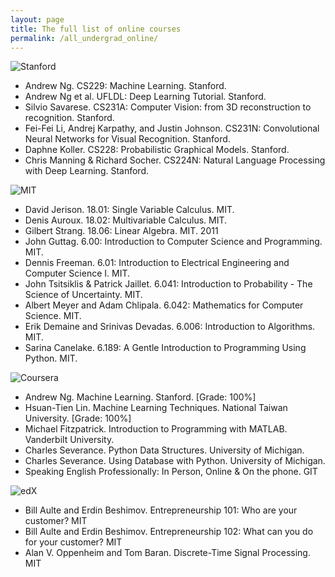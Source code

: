 ```yaml
---
layout: page
title: The full list of online courses
permalink: /all_undergrad_online/
---
```



![Stanford]({{site.baseurl}}/images/moreStanford.gif)
* Andrew Ng. CS229: Machine Learning. Stanford.
* Andrew Ng et al. UFLDL: Deep Learning Tutorial. Stanford.
* Silvio Savarese. CS231A: Computer Vision: from 3D reconstruction to recognition. Stanford.
* Fei-Fei Li, Andrej Karpathy, and Justin Johnson. CS231N: Convolutional Neural Networks for Visual Recognition. Stanford.
* Daphne Koller. CS228: Probabilistic Graphical Models. Stanford.
* Chris Manning & Richard Socher. CS224N: Natural Language Processing with Deep Learning. Stanford.

![MIT]({{site.baseurl}}/images/moreMIT.png)


* David Jerison. 18.01: Single Variable Calculus. MIT. 
* Denis Auroux. 18.02: Multivariable Calculus. MIT. 
* Gilbert Strang. 18.06: Linear Algebra. MIT. 2011
* John Guttag. 6.00: Introduction to Computer Science and Programming. MIT.
* Dennis Freeman. 6.01: Introduction to Electrical Engineering and Computer Science I. MIT. 
* John Tsitsiklis & Patrick Jaillet. 6.041: Introduction to Probability - The Science of Uncertainty. MIT.
* Albert Meyer and Adam Chlipala. 6.042: Mathematics for Computer Science. MIT. 
* Erik Demaine and Srinivas Devadas. 6.006: Introduction to Algorithms. MIT. 
* Sarina Canelake. 6.189: A Gentle Introduction to Programming Using Python. MIT.



![Coursera]({{site.baseurl}}/images/moreCoursera.png)

* Andrew Ng. Machine Learning. Stanford. [Grade: 100%]
* Hsuan-Tien Lin. Machine Learning Techniques. National Taiwan University. [Grade: 100%] 
* Michael Fitzpatrick. Introduction to Programming with MATLAB. Vanderbilt University.
* Charles Severance. Python Data Structures. University of Michigan.
* Charles Severance. Using Database with Python. University of Michigan.
* Speaking English Professionally: In Person, Online & On the phone. GIT 

![edX]({{site.baseurl}}/images/moreedX.png)

* Bill Aulte and Erdin Beshimov. Entrepreneurship 101: Who are your customer? MIT
* Bill Aulte and Erdin Beshimov. Entrepreneurship 102: What can you do for your customer? MIT
* Alan V. Oppenheim and Tom Baran. Discrete-Time Signal Processing. MIT

